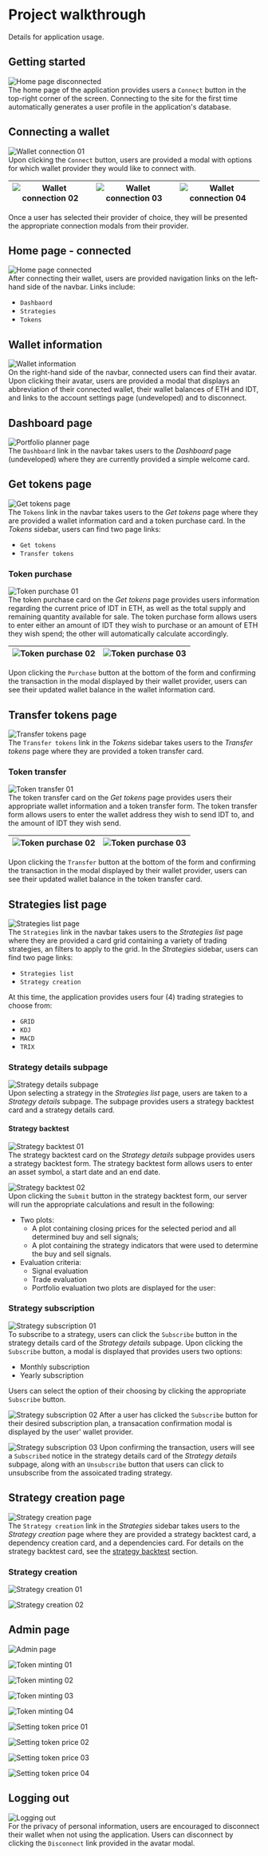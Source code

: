 # Project walkthrough

Details for application usage.

## Getting started

![Home page disconnected](miscellaneous/idv3_home_page_disconnected.png)  
The home page of the application provides users a `Connect` button in the top-right corner of the screen. Connecting to the site for the first time automatically generates a user profile in the application's database.

## Connecting a wallet

![Wallet connection 01](miscellaneous/idv3_wallet_connection_01.png)  
Upon clicking the `Connect` button, users are provided a modal with options for which wallet provider they would like to connect with.

| ![Wallet connection 02](miscellaneous/idv3_wallet_connection_02.png) | ![Wallet connection 03](miscellaneous/idv3_wallet_connection_03.png) | ![Wallet connection 04](miscellaneous/idv3_wallet_connection_04.png) |
| -------------------------------------------------------------------- | -------------------------------------------------------------------- | -------------------------------------------------------------------- |

Once a user has selected their provider of choice, they will be presented the appropriate connection modals from their provider.

## Home page - connected

![Home page connected](miscellaneous/idv3_home_page_connected.png)  
After connecting their wallet, users are provided navigation links on the left-hand side of the navbar. Links include:

- `Dashbaord`
- `Strategies`
- `Tokens`

## Wallet information

![Wallet information](miscellaneous/idv3_wallet_information_modal.png)  
On the right-hand side of the navbar, connected users can find their avatar. Upon clicking their avatar, users are provided a modal that displays an abbreviation of their connected wallet, their wallet balances of ETH and IDT, and links to the account settings page (undeveloped) and to disconnect.

## Dashboard page

![Portfolio planner page](miscellaneous/idv3_dashboard_page.png)  
The `Dashboard` link in the navbar takes users to the _Dashboard_ page (undeveloped) where they are currently provided a simple welcome card.

## Get tokens page

![Get tokens page](miscellaneous/idv3_get_tokens_page.png)  
The `Tokens` link in the navbar takes users to the _Get tokens_ page where they are provided a wallet information card and a token purchase card. In the _Tokens_ sidebar, users can find two page links:

- `Get tokens`
- `Transfer tokens`

### Token purchase

![Token purchase 01](miscellaneous/idv3_token_purchase_01.png)  
The token purchase card on the _Get tokens_ page provides users information regarding the current price of IDT in ETH, as well as the total supply and remaining quantity available for sale. The token purchase form allows users to enter either an amount of IDT they wish to purchase or an amount of ETH they wish spend; the other will automatically calculate accordingly.

| ![Token purchase 02](miscellaneous/idv3_token_purchase_02.png) | ![Token purchase 03](miscellaneous/idv3_token_purchase_03.png) |
| -------------------------------------------------------------- | -------------------------------------------------------------- |

Upon clicking the `Purchase` button at the bottom of the form and confirming the transaction in the modal displayed by their wallet provider, users can see their updated wallet balance in the wallet information card.

## Transfer tokens page

![Transfer tokens page](miscellaneous/idv3_transfer_tokens_page.png)  
The `Transfer tokens` link in the _Tokens_ sidebar takes users to the _Transfer tokens_ page where they are provided a token transfer card.

### Token transfer

![Token transfer 01](miscellaneous/idv3_token_transfer_01.png)  
The token transfer card on the _Get tokens_ page provides users their appropriate wallet information and a token transfer form. The token transfer form allows users to enter the wallet address they wish to send IDT to, and the amount of IDT they wish send.

| ![Token purchase 02](miscellaneous/idv3_token_transfer_02.png) | ![Token purchase 03](miscellaneous/idv3_token_transfer_03.png) |
| -------------------------------------------------------------- | -------------------------------------------------------------- |

Upon clicking the `Transfer` button at the bottom of the form and confirming the transaction in the modal displayed by their wallet provider, users can see their updated wallet balance in the token transfer card.

## Strategies list page

![Strategies list page](miscellaneous/idv3_strategies_list_page.png)  
The `Strategies` link in the navbar takes users to the _Strategies list_ page where they are provided a card grid containing a variety of trading strategies, an filters to apply to the grid. In the _Strategies_ sidebar, users can find two page links:

- `Strategies list`
- `Strategy creation`

At this time, the application provides users four (4) trading strategies to choose from:

- `GRID`
- `KDJ`
- `MACD`
- `TRIX`

### Strategy details subpage

![Strategy details subpage](miscellaneous/idv3_strategy_details_subpage.png)  
Upon selecting a strategy in the _Strategies list_ page, users are taken to a _Strategy details_ subpage. The subpage provides users a strategy backtest card and a strategy details card.

#### Strategy backtest

![Strategy backtest 01](miscellaneous/idv3_strategy_backtest_01.png)  
The strategy backtest card on the _Strategy details_ subpage provides users a strategy backtest form. The strategy backtest form allows users to enter an asset symbol, a start date and an end date.

![Strategy backtest 02](miscellaneous/idv3_strategy_backtest_02.png)  
Upon clicking the `Submit` button in the strategy backtest form, our server will run the appropriate calculations and result in the following:

- Two plots:
  - A plot containing closing prices for the selected period and all determined buy and sell signals;
  - A plot containing the strategy indicators that were used to determine the buy and sell signals.
- Evaluation criteria:
  - Signal evaluation
  - Trade evaluation
  - Portfolio evaluation two plots are displayed for the user:

### Strategy subscription

![Strategy subscription 01](miscellaneous/idv3_strategy_subscription_01.png)  
To subscribe to a strategy, users can click the `Subscribe` button in the strategy details card of the _Strategy details_ subpage. Upon clicking the `Subscribe` button, a modal is displayed that provides users two options:

- Monthly subscription
- Yearly subscription

Users can select the option of their choosing by clicking the appropriate `Subscribe` button.

![Strategy subscription 02](miscellaneous/idv3_strategy_subscription_02.png)
After a user has clicked the `Subscribe` button for their desired subscription plan, a transacation confirmation modal is displayed by the user' wallet provider.

![Strategy subscription 03](miscellaneous/idv3_strategy_subscription_03.png)
Upon confirming the transaction, users will see a `Subscribed` notice in the strategy details card of the _Strategy details_ subpage, along with an `Unsubscribe` button that users can click to unsubscribe from the assoicated trading strategy.

## Strategy creation page

![Strategy creation page](miscellaneous/idv3_strategy_creation_page.png)  
The `Strategy creation` link in the _Strategies_ sidebar takes users to the _Strategy creation_ page where they are provided a strategy backtest card, a dependency creation card, and a dependencies card. For details on the strategy backtest card, see the [strategy backtest](https://github.com/julianritchey/project-3/project_walkthrough.mb#strategy-backtest) section.

### Strategy creation

![Strategy creation 01](miscellaneous/idv3_strategy_creation_01.png)

![Strategy creation 02](miscellaneous/idv3_strategy_creation_02.png)

## Admin page

![Admin page](miscellaneous/idv3_admin_page.png)

![Token minting 01](miscellaneous/idv3_token_minting_01.png)

![Token minting 02](miscellaneous/idv3_token_minting_02.png)

![Token minting 03](miscellaneous/idv3_token_minting_03.png)

![Token minting 04](miscellaneous/idv3_token_minting_04.png)

![Setting token price 01](miscellaneous/idv3_setting_token_price_01.png)

![Setting token price 02](miscellaneous/idv3_setting_token_price_02.png)

![Setting token price 03](miscellaneous/idv3_setting_token_price_03.png)

![Setting token price 04](miscellaneous/idv3_setting_token_price_04.png)

## Logging out

![Logging out](miscellaneous/idv3_wallet_disconnection.png)  
For the privacy of personal information, users are encouraged to disconnect their wallet when not using the application. Users can disconnect by clicking the `Disconnect` link provided in the avatar modal.
